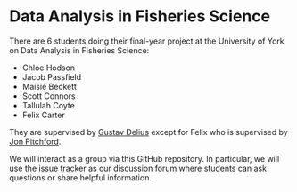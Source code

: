 # Data Analysis in Fisheries Science

There are 6 students doing their final-year project at the University of York on Data Analysis in Fisheries Science:

-   Chloe Hodson
-   Jacob Passfield
-   Maisie Beckett
-   Scott Connors
-   Tallulah Coyte
-   Felix Carter

They are supervised by [Gustav Delius](https://www.york.ac.uk/maths/staff/gustav-delius/) except for Felix who is supervised by [Jon Pitchford](https://www.york.ac.uk/maths/staff/jon-pitchford/).

We will interact as a group via this GitHub repository. In particular, we will use the [issue tracker](https://github.com/gustavdelius/fisheries-data-analysis/issues) as our discussion forum where students can ask questions or share helpful information.

